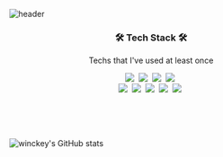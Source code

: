 <p align="center">
  
  ![header](https://capsule-render.vercel.app/api?type=slice&text=Jang%20Hyun%20Jin)
  
</p>


<h3 align="center">🛠 Tech Stack 🛠</h3>

<p align="center"> Techs that I've used at least once </p>

<p align="center">
  <img src="https://img.shields.io/badge/SpringBoot-6DB33F?style=flat-square&logo=Spring&logoColor=white"/></a>&nbsp 
  <img src="https://img.shields.io/badge/Java-007396?style=flat-square&logo=Java&logoColor=white"/></a>&nbsp 
  <img src="https://img.shields.io/badge/C-A8B9CC?style=flat-square&logo=C&logoColor=white"/></a>&nbsp 
  <img src="https://img.shields.io/badge/Redis-005571?style=flat-square&logo=Redis&logoColor=white"/></a>&nbsp 
  <br>
  <img src="https://img.shields.io/badge/Docker-092E20?style=flat-square&logo=Docker&logoColor=white"/></a>&nbsp 
  <img src="https://img.shields.io/badge/Mysql-E6B91E?style=flat-square&logo=MySql&logoColor=white"/></a>&nbsp 
  <img src="https://img.shields.io/badge/HyperledgerFabric-DB3552?style=flat-square&logo=Hulu&logoColor=white"/></a>&nbsp 
  <img src="https://img.shields.io/badge/aws-333664?style=flat-square&logo=amazon-aws&logoColor=white"/></a>&nbsp 
  <img src="https://img.shields.io/badge/Kafka-ffb13b?style=flat-square&logo=Kafka&logoColor=white"/></a>&nbsp 
</p>

<br>

<br>
<br>
<p align="center">
  
  
![winckey's GitHub stats](https://github-readme-stats.vercel.app/api?username=winckey&show_icons=true&theme=radical)
  
  
</p>
